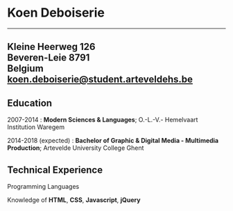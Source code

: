 Koen Deboiserie
============

-----------------------------------------------
Kleine Heerweg 126      
Beveren-Leie 8791                       
Belgium         
koen.deboiserie@student.arteveldehs.be                 
-----------------------------------------------

Education
---------

2007-2014
:   **Modern Sciences & Languages**; O.-L.-V.- Hemelvaart Institution Waregem


2014-2018 (expected)
:   **Bachelor of Graphic & Digital Media - Multimedia Production**; Artevelde University College Ghent



Technical Experience
--------------------

Programming Languages

Knowledge of **HTML**, **CSS**, **Javascript**, **jQuery**

